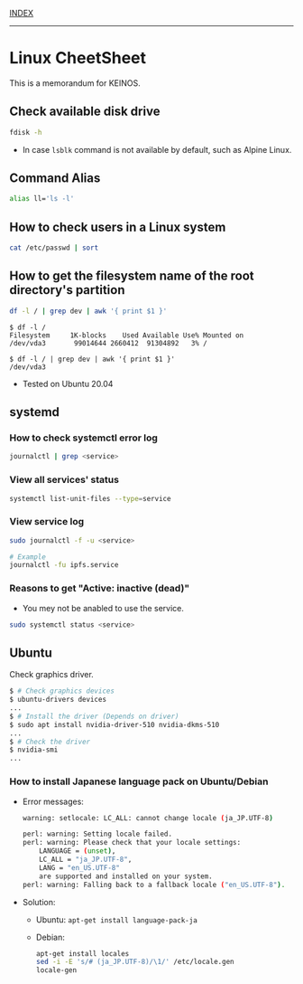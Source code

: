 [INDEX](../)

---

# Linux CheetSheet

This is a memorandum for KEINOS.

## Check available disk drive

```bash
fdisk -h
```

- In case `lsblk` command is not available by default, such as Alpine Linux.

## Command Alias

```bash
alias ll='ls -l'
```

## How to check users in a Linux system

```bash
cat /etc/passwd | sort
```

## How to get the filesystem name of the root directory's partition

```bash
df -l / | grep dev | awk '{ print $1 }'
```

```shellsession
$ df -l /
Filesystem     1K-blocks    Used Available Use% Mounted on
/dev/vda3       99014644 2660412  91304892   3% /

$ df -l / | grep dev | awk '{ print $1 }'
/dev/vda3
```

- Tested on Ubuntu 20.04

## systemd

### How to check systemctl error log

```bash
journalctl | grep <service>
```

### View all services' status

```bash
systemctl list-unit-files --type=service
```

### View service log

```bash
sudo journalctl -f -u <service>

# Example
journalctl -fu ipfs.service
```

### Reasons to get "Active: inactive (dead)"

- You mey not be anabled to use the service.

```bash
sudo systemctl status <service>
```

## Ubuntu

Check graphics driver.

```bash
$ # Check graphics devices
$ ubuntu-drivers devices
...
$ # Install the driver (Depends on driver)
$ sudo apt install nvidia-driver-510 nvidia-dkms-510
...
$ # Check the driver
$ nvidia-smi
...
```

### How to install Japanese language pack on Ubuntu/Debian

- Error messages:

    ```bash
    warning: setlocale: LC_ALL: cannot change locale (ja_JP.UTF-8)
    ```

    ```bash
    perl: warning: Setting locale failed.
    perl: warning: Please check that your locale settings:
        LANGUAGE = (unset),
        LC_ALL = "ja_JP.UTF-8",
        LANG = "en_US.UTF-8"
        are supported and installed on your system.
    perl: warning: Falling back to a fallback locale ("en_US.UTF-8").
    ```

- Solution:
  - Ubuntu: `apt-get install language-pack-ja`
  - Debian:

    ```bash
    apt-get install locales
    sed -i -E 's/# (ja_JP.UTF-8)/\1/' /etc/locale.gen
    locale-gen
    ```
